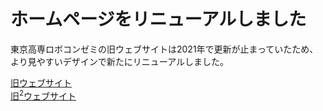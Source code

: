 # ホームページをリニューアルしました

東京高専ロボコンゼミの旧ウェブサイトは2021年で更新が止まっていたため、より見やすいデザインで新たにリニューアルしました。

[旧ウェブサイト](https://sites.google.com/view/nittc-robocon/home)  
[旧<sup>2</sup>ウェブサイト](https://nittc.tokyo-ct.ac.jp/web/robosite/)
